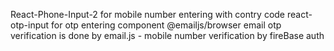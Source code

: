 React-Phone-Input-2 for mobile number entering with contry code
react-otp-input  for otp entering component
@emailjs/browser  email otp verification is done by email.js -
mobile number verification by fireBase auth
